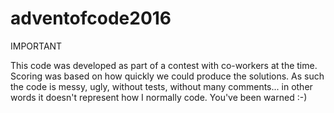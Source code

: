 # adventofcode2016

IMPORTANT

This code was developed as part of a contest with co-workers at the time. Scoring was based on how quickly we could produce the solutions. As such the code is messy, ugly, without tests, without many comments... in other words it doesn't represent how I normally code. You've been warned :-)
